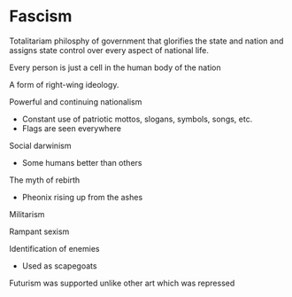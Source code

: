 # Fascism

Totalitariam philosphy of government that glorifies the state and nation and assigns state control over every aspect of national life.

Every person is just a cell in the human body of the nation

A form of right-wing ideology.

Powerful and continuing nationalism
- Constant use of patriotic mottos, slogans, symbols, songs, etc.
- Flags are seen everywhere

Social darwinism
- Some humans better than others

The myth of rebirth
- Pheonix rising up from the ashes

Militarism

Rampant sexism

Identification of enemies
- Used as scapegoats

Futurism was supported unlike other art which was repressed

